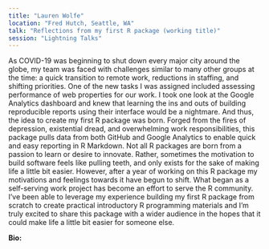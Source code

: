 ```yaml
---
title: "Lauren Wolfe"
location: "Fred Hutch, Seattle, WA"
talk: "Reflections from my first R package (working title)"
session: "Lightning Talks"
---
```


As COVID-19 was beginning to shut down every major city around the globe, my team was faced with challenges similar to many other groups at the time: a quick transition to remote work, reductions in staffing, and shifting priorities. One of the new  tasks I was assigned included assessing performance of  web properties for our work. I took one look at the Google Analytics dashboard and knew that learning the ins and outs of building reproducible reports using their interface would be a nightmare. And thus, the idea to create my first R package was born. Forged from the fires of depression, existential dread, and overwhelming work responsibilities, this package pulls data from both GitHub and Google Analytics to enable quick and easy reporting in R Markdown. Not all R packages are born from a passion to learn or desire to innovate. Rather, sometimes the motivation to build software feels like pulling teeth, and only exists for the sake of making life a little bit easier. However, after a year of working on this R package my motivations and feelings towards it have begun to shift. What began as a self-serving work project has become an effort to serve the R community. I’ve been able to leverage my experience building my first R package from scratch to create practical introductory R programming materials and I’m truly excited to share this package with a wider audience in the hopes that it could make life a little bit easier for someone else.

__Bio:__ 

